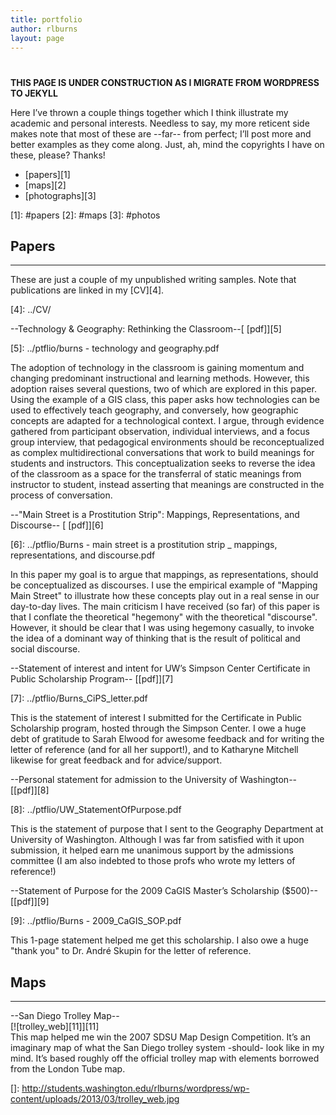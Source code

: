 ```yaml
---
title: portfolio
author: rlburns
layout: page
---
```

# 

**THIS PAGE IS UNDER CONSTRUCTION AS I MIGRATE FROM WORDPRESS TO JEKYLL**



Here I’ve thrown a couple things together which I think illustrate my academic and personal interests. Needless to say, my more reticent side makes note that most of these are --far-- from perfect; I’ll post more and better examples as they come along. Just, ah, mind the copyrights I have on these, please? Thanks!

-   \[papers\]\[1\]
-   \[maps\]\[2\]
-   \[photographs\]\[3\]

 \[1\]: #papers
 \[2\]: #maps
 \[3\]: #photos

## Papers

- - -

These are just a couple of my unpublished writing samples. Note that publications are linked in my \[CV\]\[4\].

 \[4\]: ../CV/

--Technology & Geography: Rethinking the Classroom--\[ \[pdf\]\]\[5\]

 \[5\]: ../ptflio/burns - technology and geography.pdf

The adoption of technology in the classroom is gaining momentum and changing predominant instructional and learning methods. However, this adoption raises several questions, two of which are explored in this paper. Using the example of a GIS class, this paper asks how technologies can be used to effectively teach geography, and conversely, how geographic concepts are adapted for a technological context. I argue, through evidence gathered from participant observation, individual interviews, and a focus group interview, that pedagogical environments should be reconceptualized as complex multidirectional conversations that work to build meanings for students and instructors. This conceptualization seeks to reverse the idea of the classroom as a space for the transferral of static meanings from instructor to student, instead asserting that meanings are constructed in the process of conversation.

--"Main Street is a Prostitution Strip": Mappings, Representations, and Discourse-- \[ \[pdf\]\]\[6\]

 \[6\]: ../ptflio/Burns - main street is a prostitution strip _ mappings, representations, and discourse.pdf

In this paper my goal is to argue that mappings, as representations, should be conceptualized as discourses. I use the empirical example of "Mapping Main Street" to illustrate how these concepts play out in a real sense in our day-to-day lives. The main criticism I have received (so far) of this paper is that I conflate the theoretical "hegemony" with the theoretical "discourse". However, it should be clear that I was using hegemony casually, to invoke the idea of a dominant way of thinking that is the result of political and social discourse.

--Statement of interest and intent for UW’s Simpson Center Certificate in Public Scholarship Program-- \[\[pdf\]\]\[7\]

 \[7\]: ../ptflio/Burns_CiPS_letter.pdf

This is the statement of interest I submitted for the Certificate in Public Scholarship program, hosted through the Simpson Center. I owe a huge debt of gratitude to Sarah Elwood for awesome feedback and for writing the letter of reference (and for all her support!), and to Katharyne Mitchell likewise for great feedback and for advice/support.

--Personal statement for admission to the University of Washington-- \[\[pdf\]\]\[8\]

 \[8\]: ../ptflio/UW_StatementOfPurpose.pdf

This is the statement of purpose that I sent to the Geography Department at University of Washington. Although I was far from satisfied with it upon submission, it helped earn me unanimous support by the admissions committee (I am also indebted to those profs who wrote my letters of reference!)

--Statement of Purpose for the 2009 CaGIS Master’s Scholarship ($500)-- \[\[pdf\]\]\[9\]

 \[9\]: ../ptflio/Burns - 2009_CaGIS_SOP.pdf

This 1-page statement helped me get this scholarship. I also owe a huge "thank you" to Dr. André Skupin for the letter of reference.

## Maps

- - -

--San Diego Trolley Map--  
\[!\[trolley_web\]\[11\]\]\[11\]  
This map helped me win the 2007 SDSU Map Design Competition. It’s an imaginary map of what the San Diego trolley system -should- look like in my mind. It’s based roughly off the official trolley map with elements borrowed from the London Tube map. 

 \[\]: http://students.washington.edu/rlburns/wordpress/wp-content/uploads/2013/03/trolley_web.jpg
